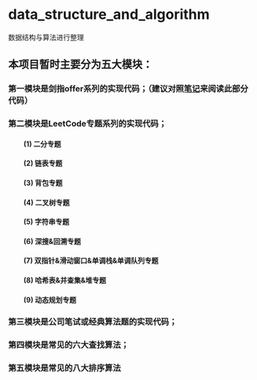 # data_structure_and_algorithm
数据结构与算法进行整理

## 本项目暂时主要分为五大模块：
### 第一模块是剑指offer系列的实现代码；（建议对照[笔记](https://blog.csdn.net/jh1137921986/article/details/94839522)来阅读此部分代码）
  
### 第二模块是LeetCode专题系列的实现代码；
####  &emsp;&emsp; (1) 二分专题
 #### &emsp;&emsp; (2) 链表专题
 #### &emsp;&emsp; (3) 背包专题
 #### &emsp;&emsp; (4) 二叉树专题
 #### &emsp;&emsp; (5) 字符串专题
 #### &emsp;&emsp; (6) 深搜&回溯专题
 #### &emsp;&emsp; (7) 双指针&滑动窗口&单调栈&单调队列专题
 #### &emsp;&emsp; (8) 哈希表&并查集&堆专题
 #### &emsp;&emsp; (9) 动态规划专题
 
### 第三模块是公司笔试或经典算法题的实现代码；
  
### 第四模块是常见的六大查找算法；
  
### 第五模块是常见的八大排序算法
